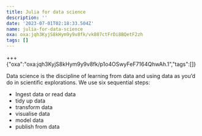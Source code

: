 ```yaml
---
title: Julia for data science
description: ''
date: '2023-07-01T02:18:33.504Z'
name: julia-for-data-science
oxa: oxa:jqh3KyjS8kHym9y9v8fk/vk807ctFrDi8BQetF2zh
tags: []
---
```


+++ {"oxa":"oxa:jqh3KyjS8kHym9y9v8fk/p1o4OSwyFeF7164QhwAh.1","tags":[]}

Data science is the discipline of learning from data and using data as you’d do in scientific explorations. We use six sequential steps:

- Ingest data or read data
- tidy up data
- transform data
- visualise data
- model data
- publish from data

